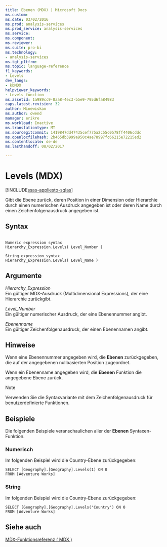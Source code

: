 ```yaml
---
title: Ebenen (MDX) | Microsoft Docs
ms.custom: 
ms.date: 03/02/2016
ms.prod: analysis-services
ms.prod_service: analysis-services
ms.service: 
ms.component: 
ms.reviewer: 
ms.suite: pro-bi
ms.technology:
- analysis-services
ms.tgt_pltfrm: 
ms.topic: language-reference
f1_keywords:
- Levels
dev_langs:
- kbMDX
helpviewer_keywords:
- Levels function
ms.assetid: 1a989cc9-8aa8-4ec3-b5e9-795d6fa84983
caps.latest.revision: 32
author: Minewiskan
ms.author: owend
manager: erikre
ms.workload: Inactive
ms.translationtype: MT
ms.sourcegitcommit: 1419847dd47435cef775a2c55c0578ff4406cddc
ms.openlocfilehash: 2b465db3999a950c4ae78997fc66215e72215ed2
ms.contentlocale: de-de
ms.lasthandoff: 08/02/2017

---
```

# <a name="levels-mdx"></a>Levels (MDX)
[!INCLUDE[ssas-appliesto-sqlas](../includes/ssas-appliesto-sqlas.md)]

  Gibt die Ebene zurück, deren Position in einer Dimension oder Hierarchie durch einen numerischen Ausdruck angegeben ist oder deren Name durch einen Zeichenfolgenausdruck angegeben ist.  
  
## <a name="syntax"></a>Syntax  
  
```  
  
Numeric expression syntax  
Hierarchy_Expression.Levels( Level_Number )  
  
String expression syntax  
Hierarchy_Expression.Levels( Level_Name )  
```  
  
## <a name="arguments"></a>Argumente  
 *Hierarchy_Expression*  
 Ein gültiger MDX-Ausdruck (Multidimensional Expressions), der eine Hierarchie zurückgibt.  
  
 *Level_Number*  
 Ein gültiger numerischer Ausdruck, der eine Ebenennummer angibt.  
  
 *Ebenenname*  
 Ein gültiger Zeichenfolgenausdruck, der einen Ebenennamen angibt.  
  
## <a name="remarks"></a>Hinweise  
 Wenn eine Ebenennummer angegeben wird, die **Ebenen** zurückgegeben, die auf der angegebenen nullbasierten Position zugeordnet.  
  
 Wenn ein Ebenenname angegeben wird, die **Ebenen** Funktion die angegebene Ebene zurück.  
  
> [!NOTE]  
>  Verwenden Sie die Syntaxvariante mit dem Zeichenfolgenausdruck für benutzerdefinierte Funktionen.  
  
## <a name="examples"></a>Beispiele  
 Die folgenden Beispiele veranschaulichen aller der **Ebenen** Syntaxen-Funktion.  
  
### <a name="numeric"></a>Numerisch  
 Im folgenden Beispiel wird die Country-Ebene zurückgegeben:  
  
```  
SELECT [Geography].[Geography].Levels(1) ON 0  
FROM [Adventure Works]  
```  
  
### <a name="string"></a>String  
 Im folgenden Beispiel wird die Country-Ebene zurückgegeben:  
  
```  
SELECT [Geography].[Geography].Levels('Country') ON 0  
FROM [Adventure Works]  
```  
  
## <a name="see-also"></a>Siehe auch  
 [MDX-Funktionsreferenz &#40; MDX &#41;](../mdx/mdx-function-reference-mdx.md)  
  
  


